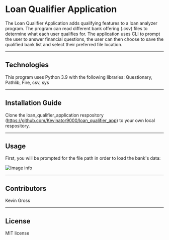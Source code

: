 # Loan Qualifier Application
 
The Loan Qualifier Application adds qualifying features to a loan analyzer program. The program can read different bank offering   (.csv) files to determine what each user qualifies for. The application uses CLI to prompt the user to answer financial questions, the user can then choose to save the qualified bank list and select their preferred file location.

---

## Technologies

This program uses Python 3.9 with the following libraries:
Questionary,
Pathlib,
Fire,
csv,
sys

---

## Installation Guide

Clone the loan_qualifier_application respository (https://github.com/Kevinator9000/loan_qualifier_app) to your own local respository.

---

## Usage
First, you will be prompted for the file path in order to load the bank's data:

![Image info](step1.png)



---

## Contributors

Kevin Gross

---

## License

MIT license
